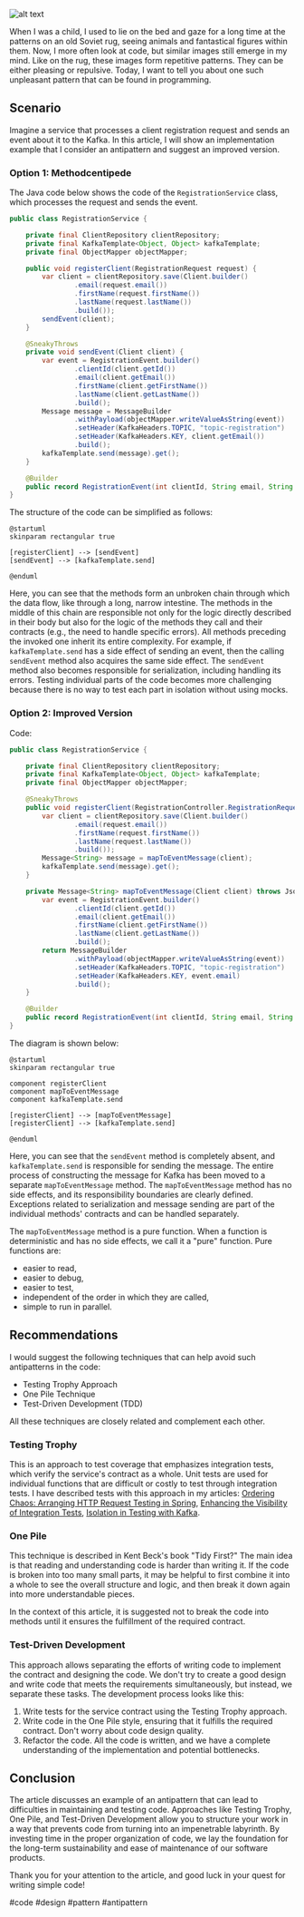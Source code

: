 ![alt text](MethodcentipedeWithDuck2s.png)

When I was a child, I used to lie on the bed and gaze for a long time at the patterns on an old Soviet rug, seeing animals and fantastical figures within them. Now, I more often look at code, but similar images still emerge in my mind. Like on the rug, these images form repetitive patterns. They can be either pleasing or repulsive. Today, I want to tell you about one such unpleasant pattern that can be found in programming.

## Scenario

Imagine a service that processes a client registration request and sends an event about it to the Kafka. In this article, I will show an implementation example that I consider an antipattern and suggest an improved version.

### Option 1: Methodcentipede

The Java code below shows the code of the `RegistrationService` class, which processes the request and sends the event.

```java
public class RegistrationService {

    private final ClientRepository clientRepository;
    private final KafkaTemplate<Object, Object> kafkaTemplate;
    private final ObjectMapper objectMapper;

    public void registerClient(RegistrationRequest request) {
        var client = clientRepository.save(Client.builder()
                .email(request.email())
                .firstName(request.firstName())
                .lastName(request.lastName())
                .build());
        sendEvent(client);
    }

    @SneakyThrows
    private void sendEvent(Client client) {
        var event = RegistrationEvent.builder()
                .clientId(client.getId())
                .email(client.getEmail())
                .firstName(client.getFirstName())
                .lastName(client.getLastName())
                .build();
        Message message = MessageBuilder
                .withPayload(objectMapper.writeValueAsString(event))
                .setHeader(KafkaHeaders.TOPIC, "topic-registration")
                .setHeader(KafkaHeaders.KEY, client.getEmail())
                .build();
        kafkaTemplate.send(message).get();
    }

    @Builder
    public record RegistrationEvent(int clientId, String email, String firstName, String lastName) {}
}
```

The structure of the code can be simplified as follows:

```plantuml
@startuml
skinparam rectangular true

[registerClient] --> [sendEvent]
[sendEvent] --> [kafkaTemplate.send]

@enduml
```

Here, you can see that the methods form an unbroken chain through which the data flow, like through a long, narrow intestine. The methods in the middle of this chain are responsible not only for the logic directly described in their body but also for the logic of the methods they call and their contracts (e.g., the need to handle specific errors). All methods preceding the invoked one inherit its entire complexity. For example, if `kafkaTemplate.send` has a side effect of sending an event, then the calling `sendEvent` method also acquires the same side effect. The `sendEvent` method also becomes responsible for serialization, including handling its errors. Testing individual parts of the code becomes more challenging because there is no way to test each part in isolation without using mocks.

### Option 2: Improved Version

Code:

```java
public class RegistrationService {

    private final ClientRepository clientRepository;
    private final KafkaTemplate<Object, Object> kafkaTemplate;
    private final ObjectMapper objectMapper;

    @SneakyThrows
    public void registerClient(RegistrationController.RegistrationRequest request) {
        var client = clientRepository.save(Client.builder()
                .email(request.email())
                .firstName(request.firstName())
                .lastName(request.lastName())
                .build());
        Message<String> message = mapToEventMessage(client);
        kafkaTemplate.send(message).get();
    }

    private Message<String> mapToEventMessage(Client client) throws JsonProcessingException {
        var event = RegistrationEvent.builder()
                .clientId(client.getId())
                .email(client.getEmail())
                .firstName(client.getFirstName())
                .lastName(client.getLastName())
                .build();
        return MessageBuilder
                .withPayload(objectMapper.writeValueAsString(event))
                .setHeader(KafkaHeaders.TOPIC, "topic-registration")
                .setHeader(KafkaHeaders.KEY, event.email)
                .build();
    }

    @Builder
    public record RegistrationEvent(int clientId, String email, String firstName, String lastName) {}
}
```

The diagram is shown below:

```plantuml
@startuml
skinparam rectangular true

component registerClient
component mapToEventMessage
component kafkaTemplate.send

[registerClient] --> [mapToEventMessage]
[registerClient] --> [kafkaTemplate.send]

@enduml
```

Here, you can see that the `sendEvent` method is completely absent, and `kafkaTemplate.send` is responsible for sending the message. The entire process of constructing the message for Kafka has been moved to a separate `mapToEventMessage` method. The `mapToEventMessage` method has no side effects, and its responsibility boundaries are clearly defined. Exceptions related to serialization and message sending are part of the individual methods' contracts and can be handled separately.

The `mapToEventMessage` method is a pure function. When a function is deterministic and has no side effects, we call it a "pure" function. Pure functions are:
- easier to read,
- easier to debug,
- easier to test,
- independent of the order in which they are called,
- simple to run in parallel.

## Recommendations

I would suggest the following techniques that can help avoid such antipatterns in the code:
- Testing Trophy Approach
- One Pile Technique
- Test-Driven Development (TDD)

All these techniques are closely related and complement each other.

### Testing Trophy

This is an approach to test coverage that emphasizes integration tests, which verify the service's contract as a whole. Unit tests are used for individual functions that are difficult or costly to test through integration tests. I have described tests with this approach in my articles: [Ordering Chaos: Arranging HTTP Request Testing in Spring](https://dzone.com/articles/arranging-http-request-testing-in-spring), [Enhancing the Visibility of Integration Tests](https://dzone.com/articles/enhancing-the-visibility-of-integration-tests), [Isolation in Testing with Kafka](https://dzone.com/articles/isolation-in-testing-with-kafka).

### One Pile

This technique is described in Kent Beck's book "Tidy First?" The main idea is that reading and understanding code is harder than writing it. If the code is broken into too many small parts, it may be helpful to first combine it into a whole to see the overall structure and logic, and then break it down again into more understandable pieces.

In the context of this article, it is suggested not to break the code into methods until it ensures the fulfillment of the required contract.

### Test-Driven Development

This approach allows separating the efforts of writing code to implement the contract and designing the code. We don't try to create a good design and write code that meets the requirements simultaneously, but instead, we separate these tasks. The development process looks like this:
1. Write tests for the service contract using the Testing Trophy approach.
2. Write code in the One Pile style, ensuring that it fulfills the required contract. Don't worry about code design quality.
3. Refactor the code. All the code is written, and we have a complete understanding of the implementation and potential bottlenecks.

## Conclusion

The article discusses an example of an antipattern that can lead to difficulties in maintaining and testing code. Approaches like Testing Trophy, One Pile, and Test-Driven Development allow you to structure your work in a way that prevents code from turning into an impenetrable labyrinth. By investing time in the proper organization of code, we lay the foundation for the long-term sustainability and ease of maintenance of our software products.

Thank you for your attention to the article, and good luck in your quest for writing simple code!

#code #design #pattern #antipattern